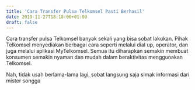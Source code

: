 ```yaml
---
title: 'Cara Transfer Pulsa Telkomsel Pasti Berhasil'
date: 2019-11-27T18:18:00+01:00
draft: false
---
```


  
  
  
  
  
Cara transfer pulsa Telkomsel banyak sekali yang bisa sobat lakukan. Pihak Telkomsel menyediakan berbagai cara seperti melalui dial up, operator, dan juga melalui aplikasi MyTelkomsel. Semua itu diharapkan semakin membuat konsumen semakin nyaman dan mudah dalam beraktivitas menggunakan Telkomsel.  
  
  
  
  
  
  
  
Nah, tidak usah berlama-lama lagi, sobat langsung saja simak informasi dari mister songga